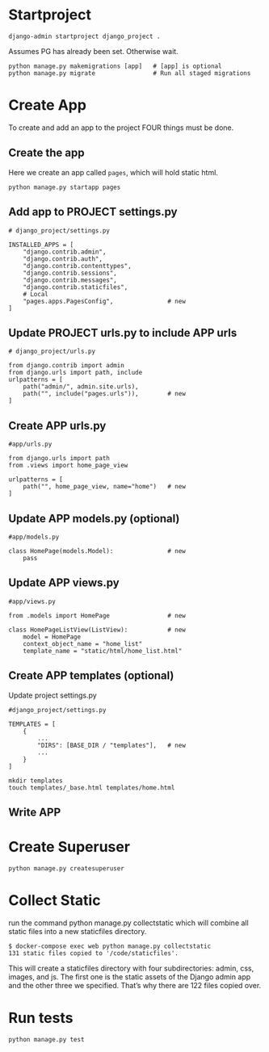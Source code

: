 
# Startproject

```shell
django-admin startproject django_project .
```

Assumes PG has already been set. Otherwise wait.

```shell
python manage.py makemigrations [app]	# [app] is optional
python manage.py migrate				# Run all staged migrations

```

# Create App

To create and add an app to the project FOUR things must be done.

## Create the app

Here we create an app called `pages`, which will hold static html.

```shell
python manage.py startapp pages
```

## Add app to PROJECT settings.py

```shell
# django_project/settings.py

INSTALLED_APPS = [
	"django.contrib.admin",
	"django.contrib.auth",
	"django.contrib.contenttypes",
	"django.contrib.sessions",
	"django.contrib.messages",
	"django.contrib.staticfiles",
	# Local
	"pages.apps.PagesConfig", 				# new
]
```

## Update PROJECT urls.py to include APP urls

```shell
# django_project/urls.py

from django.contrib import admin
from django.urls import path, include
urlpatterns = [
	path("admin/", admin.site.urls),
	path("", include("pages.urls")),		# new
]
```

## Create APP urls.py

```shell
#app/urls.py

from django.urls import path
from .views import home_page_view

urlpatterns = [
	path("", home_page_view, name="home")	# new
]
```

## Update APP models.py (optional)

```shell
#app/models.py

class HomePage(models.Model):				# new
	pass
```

## Update APP views.py

```shell
#app/views.py

from .models import HomePage  				# new

class HomePageListView(ListView):			# new
    model = HomePage
    context_object_name = "home_list"
    template_name = "static/html/home_list.html"
```

## Create APP templates (optional)

Update project settings.py

```shell
#django_project/settings.py

TEMPLATES = [
	{
		...
		"DIRS": [BASE_DIR / "templates"],	# new
		...
	}
]
```

```shell
mkdir templates
touch templates/_base.html templates/home.html
```

## Write APP

# Create Superuser

```shell
python manage.py createsuperuser
```

# Collect Static

run the command python manage.py collectstatic which will combine all static
files into a new staticfiles directory.

```shell
$ docker-compose exec web python manage.py collectstatic
131 static files copied to '/code/staticfiles'.
```

This will create a staticfiles directory with four subdirectories:
admin, css, images, and js. The first one is the static assets of the Django admin app and the other three we specified. That’s why there are 122 files copied over.

# Run tests

```shell
python manage.py test
```
